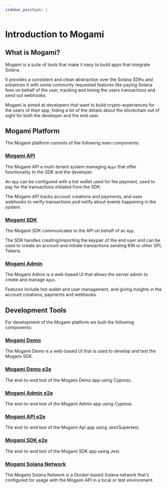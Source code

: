 ```yaml
---
sidebar_position: 1
---
```


# Introduction to Mogami

## What is Mogami?

Mogami is a suite of tools that make it easy to build apps that integrate Solana. 

It provides a consistent and clean abstraction over the Solana SDKs and enhances it with some commonly requested features like paying Solana fees on behalf of the user, tracking and timing the users transactions and send out webhooks.

Mogami is aimed at developers that want to build crypto-experiences for the users of their app, hiding a lot of the details about the blockchain out of sight for both the developer and the end user.

## Mogami Platform

The Mogami platform consists of the following main components:

### [Mogami API](https://github.com/kin-labs/mogami/tree/dev/apps/api)

The Mogami API a multi-tenant system managing `Apps` that offer functionality to the SDK and the developer.

An `App` can be configured with a hot wallet used for fee payment, used to pay for the transactions initiated from the SDK.

The Mogami API tracks account creations and payments, and uses webhooks to verify transactions and notify about events happening in the system. 

### [Mogami SDK](https://github.com/kin-labs/mogami/tree/dev/libs/sdk)

The Mogami SDK communicates to the API on behalf of an `App`. 

The SDK handles creating/importing the keypair of the end user and can be used to create an account and initiate transactions sending KIN or other SPL Tokens. 

### [Mogami Admin](https://github.com/kin-labs/mogami/tree/dev/apps/admin)

The Mogami Admin is a web-based UI that allows the server admin to create and manage `Apps`.

Features include hot-wallet and user management, and giving insights in the account creations, payments and webhooks.

## Development Tools

For development of the Mogami platform we built the following components:

### [Mogami Demo](https://github.com/kin-labs/mogami/tree/dev/apps/demo)

The Mogami Demo is a web-based UI that is used to develop and test the Mogami SDK.

### [Mogami Demo e2e](https://github.com/kin-labs/mogami/tree/dev/apps/demo-e2e)

The end-to-end test of the Mogami Demo app using Cypress.

### [Mogami Admin e2e](https://github.com/kin-labs/mogami/tree/dev/apps/admin-e2e)

The end-to-end test of the Mogami Admin app using Cypress.

### [Mogami API e2e](https://github.com/kin-labs/mogami/tree/dev/apps/api-e2e)

The end-to-end test of the Mogami Api app using Jest/Supertest.

### [Mogami SDK e2e](https://github.com/kin-labs/mogami/tree/dev/apps/sdk-e2e)

The end-to-end test of the Mogami SDK app using Jest.

### [Mogami Solana Network](https://github.com/kin-labs/mogami-solana-network)

The Mogami Solana Network is a Docker-based Solana network that's configured for usage with the Mogami API in a local or test environment.

